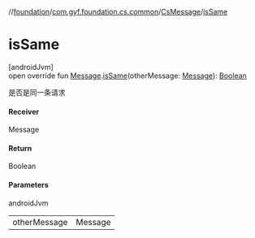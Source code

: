 //[foundation](../../../index.md)/[com.gyf.foundation.cs.common](../index.md)/[CsMessage](index.md)/[isSame](is-same.md)

# isSame

[androidJvm]\
open override fun [Message](https://developer.android.com/reference/kotlin/android/os/Message.html).[isSame](is-same.md)(otherMessage: [Message](https://developer.android.com/reference/kotlin/android/os/Message.html)): [Boolean](https://kotlinlang.org/api/core/kotlin-stdlib/kotlin/-boolean/index.html)

是否是同一条请求

#### Receiver

Message

#### Return

Boolean

#### Parameters

androidJvm

| | |
|---|---|
| otherMessage | Message |